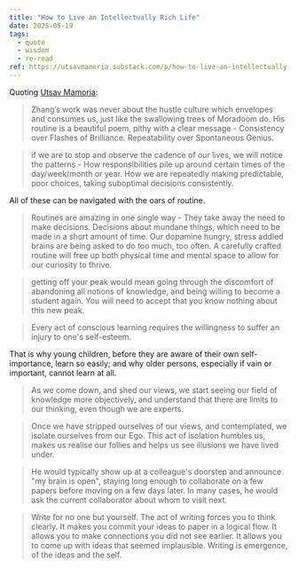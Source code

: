 ```yaml
---
title: "How to Live an Intellectually Rich Life"
date: 2025-05-19
tags:
  - quote
  - wisdom
  - re-read
ref: https://utsavmamoria.substack.com/p/how-to-live-an-intellectually-rich?r=5lwff8&amp;utm_medium=ios&amp;triedRedirect=true
---
```

Quoting [Utsav Mamoria](https://utsavmamoria.substack.com/p/how-to-live-an-intellectually-rich?r=5lwff8&amp;utm_medium=ios&amp;triedRedirect=true):

> Zhang’s work was never about the hustle culture which envelopes and consumes us, just like the swallowing trees of Moradoom do. His routine is a beautiful poem, pithy with a clear message - Consistency over Flashes of Brilliance. Repeatability over Spontaneous Genius.

> if we are to stop and observe the cadence of our lives, we will notice the patterns - How responsibilities pile up around certain times of the day/week/month or year. How we are repeatedly making predictable, poor choices, taking suboptimal decisions consistently.

All of these can be navigated with the oars of routine.

> Routines are amazing in one single way - They take away the need to make decisions. Decisions about mundane things, which need to be made in a short amount of time. Our dopamine hungry, stress addled brains are being asked to do too much, too often. A carefully crafted routine will free up both physical time and mental space to allow for our curiosity to thrive.

> getting off your peak would mean going through the discomfort of abandoning all notions of knowledge, and being willing to become a student again. You will need to accept that you know nothing about this new peak.

> Every act of conscious learning requires the willingness to suffer an injury to one&#39;s self-esteem.

That is why young children, before they are aware of their own self-importance, learn so easily; and why older persons, especially if vain or important, cannot learn at all.

> As we come down, and shed our views, we start seeing our field of knowledge more objectively, and understand that there are limits to our thinking, even though we are experts.

> Once we have stripped ourselves of our views, and contemplated, we isolate ourselves from our Ego. This act of isolation humbles us, makes us realise our follies and helps us see illusions we have lived under.

> He would typically show up at a colleague&#39;s doorstep and announce &#34;my brain is open&#34;, staying long enough to collaborate on a few papers before moving on a few days later. In many cases, he would ask the current collaborator about whom to visit next.

> Write for no one but yourself. The act of writing forces you to think clearly. It makes you commit your ideas to paper in a logical flow. It allows you to make connections you did not see earlier. It allows you to come up with ideas that seemed implausible. Writing is emergence, of the ideas and the self.